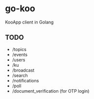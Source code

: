 # go-koo
KooApp client in Golang

## TODO

- /topics
- /events
- /users
- /ku
- /broadcast
- /search
- /notifications
- /poll
- /document_verification (for OTP login) 
